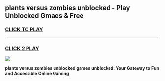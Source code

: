 
## plants versus zombies unblocked - Play Unblocked Gmaes & Free
<h3>
<a href="https://news.freeplayer.one?title=plants_versus_zombies_unblocked&ref=23F">CLICK TO PLAY</a></h3>
<hr>

<h3>
<a href="https://news.freeplayer.one?title=plants_versus_zombies_unblocked&ref=23F">CLICK 2 PLAY</a>
  
</h3>

<a href="https://news.freeplayer.one?title=plants_versus_zombies_unblocked&ref=23F/"><img src="https://clearcache.store/games.png"></a>


**plants versus zombies unblocked games unblocked: Your Gateway to Fun and Accessible Online Gaming**
